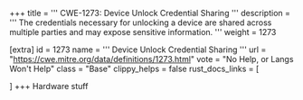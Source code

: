 +++
title = '''
CWE-1273: Device Unlock Credential Sharing
'''
description	= '''
The credentials necessary for unlocking a device are shared across multiple parties and may expose sensitive information.
'''
weight = 1273

[extra]
id = 1273
name = '''
Device Unlock Credential Sharing
'''
url = "https://cwe.mitre.org/data/definitions/1273.html"
vote = "No Help, or Langs Won't Help"
class = "Base"
clippy_helps = false
rust_docs_links = [
	
]
+++
Hardware stuff